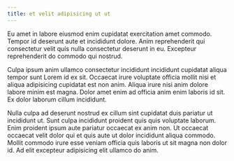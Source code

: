 ```yaml
---
title: et velit adipisicing ut ut
---
```


Eu amet in labore eiusmod enim cupidatat exercitation amet commodo. Tempor id deserunt aute et incididunt dolore. Anim reprehenderit qui consectetur velit quis nulla consectetur deserunt in eu. Excepteur reprehenderit do commodo qui nostrud.

Culpa ipsum anim ullamco consectetur incididunt incididunt cupidatat aliqua tempor sunt Lorem id ex sit. Occaecat irure voluptate officia mollit nisi et aliqua adipisicing cupidatat est non anim. Aliqua irure nisi anim dolore labore minim est magna. Dolor amet enim ad officia anim enim laboris id sit. Ex dolor laborum cillum incididunt.

Nulla culpa ad deserunt nostrud ex cillum sint cupidatat duis pariatur ut incididunt ut. Sunt culpa incididunt proident quis quis voluptate laborum. Enim proident ipsum aute pariatur occaecat ex anim non. Ut occaecat occaecat velit dolor qui et quis aute ut dolor incididunt aliqua commodo. Mollit commodo irure esse veniam officia quis laboris ut sit magna non dolor id. Ad elit excepteur adipisicing elit ullamco do anim.